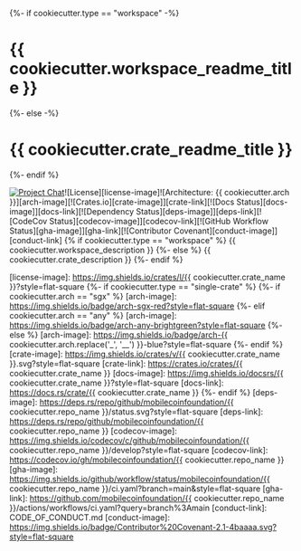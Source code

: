 {%- if cookiecutter.type == "workspace" -%}
# {{ cookiecutter.workspace_readme_title }}
{%- else -%}
# {{ cookiecutter.crate_readme_title }}
{%- endif %}

[![Project Chat][chat-image]][chat-link]<!--
-->![License][license-image]<!--
{%- if cookiecutter.type == "single-crate" %}
-->![Architecture: {{ cookiecutter.arch }}][arch-image]<!--
-->[![Crates.io][crate-image]][crate-link]<!--
-->[![Docs Status][docs-image]][docs-link]<!--
{%- endif %}
-->[![Dependency Status][deps-image]][deps-link]<!--
-->[![CodeCov Status][codecov-image]][codecov-link]<!--
-->[![GitHub Workflow Status][gha-image]][gha-link]<!--
-->[![Contributor Covenant][conduct-image]][conduct-link]
{% if cookiecutter.type == "workspace" %}
{{ cookiecutter.workspace_description }}
{%- else %}
{{ cookiecutter.crate_description }}
{%- endif %}

[chat-image]: https://img.shields.io/discord/844353360348971068?style=flat-square
[chat-link]: https://mobilecoin.chat
[license-image]: https://img.shields.io/crates/l/{{ cookiecutter.crate_name }}?style=flat-square
{%- if cookiecutter.type == "single-crate" %}
{%- if cookiecutter.arch == "sgx" %}
[arch-image]: https://img.shields.io/badge/arch-sgx-red?style=flat-square
{%- elif cookiecutter.arch == "any" %}
[arch-image]: https://img.shields.io/badge/arch-any-brightgreen?style=flat-square
{%- else %}
[arch-image]: https://img.shields.io/badge/arch-{{ cookiecutter.arch.replace('_', '__') }}-blue?style=flat-square
{%- endif %}
[crate-image]: https://img.shields.io/crates/v/{{ cookiecutter.crate_name }}.svg?style=flat-square
[crate-link]: https://crates.io/crates/{{ cookiecutter.crate_name }}
[docs-image]: https://img.shields.io/docsrs/{{ cookiecutter.crate_name }}?style=flat-square
[docs-link]: https://docs.rs/crate/{{ cookiecutter.crate_name }}
{%- endif %}
[deps-image]: https://deps.rs/repo/github/mobilecoinfoundation/{{ cookiecutter.repo_name }}/status.svg?style=flat-square
[deps-link]: https://deps.rs/repo/github/mobilecoinfoundation/{{ cookiecutter.repo_name }}
[codecov-image]: https://img.shields.io/codecov/c/github/mobilecoinfoundation/{{ cookiecutter.repo_name }}/develop?style=flat-square
[codecov-link]: https://codecov.io/gh/mobilecoinfoundation/{{ cookiecutter.repo_name }}
[gha-image]: https://img.shields.io/github/workflow/status/mobilecoinfoundation/{{ cookiecutter.repo_name }}/ci.yaml?branch=main&style=flat-square
[gha-link]: https://github.com/mobilecoinfoundation/{{ cookiecutter.repo_name }}/actions/workflows/ci.yaml?query=branch%3Amain
[conduct-link]: CODE_OF_CONDUCT.md
[conduct-image]: https://img.shields.io/badge/Contributor%20Covenant-2.1-4baaaa.svg?style=flat-square
